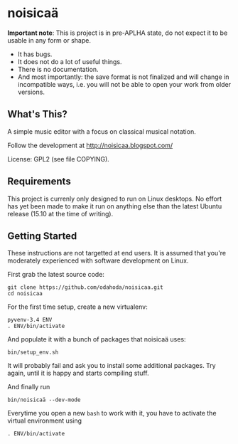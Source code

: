 noisicaä
========

**Important note**: This is project is in pre-APLHA  state, do not expect it to
be usable in any form or shape.

* It has bugs.
* It does not do a lot of useful things.
* There is no documentation.
* And most importantly: the save format is not finalized and will change in
  incompatible ways, i.e. you will not be able to open your work from older
  versions.


What's This?
------------

A simple music editor with a focus on classical musical notation.

Follow the development at http://noisicaa.blogspot.com/

License: GPL2 (see file COPYING).

Requirements
------------

This project is currenly only designed to run on Linux desktops. No effort has
yet been made to make it run on anything else than the latest Ubuntu release
(15.10 at the time of writing).

Getting Started
---------------

These instructions are not targetted at end users. It is assumed that you're
moderately experienced with software development on Linux.

First grab the latest source code:

    git clone https://github.com/odahoda/noisicaa.git
    cd noisicaa

For the first time setup, create a new virtualenv:

    pyvenv-3.4 ENV
    . ENV/bin/activate
And populate it with a bunch of packages that noisicaä uses:

    bin/setup_env.sh
It will probably fail and ask you to install some additional packages. Try
again, until it is happy and starts compiling stuff.

And finally run

    bin/noisicaä --dev-mode

Everytime you open a new `bash` to work with it, you have to activate the
virtual environment using

    . ENV/bin/activate
